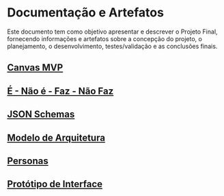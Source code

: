 <h1>Documentação e Artefatos</h1>

Este documento tem como objetivo apresentar e descrever o Projeto Final, fornecendo informações e artefatos sobre a concepção do projeto, o planejamento, o desenvolvimento, testes/validação e as conclusões finais.

[<h2>Canvas MVP</h2>](Canvas/canvasMvp.md)

[<h2>É - Não é - Faz - Não Faz</h2>](https://github.com/danielandrade47/projetoFinal_Daniel/blob/main/e-naoe-faz-naofaz.md)

[<h2>JSON Schemas</h2>](https://github.com/danielandrade47/projetoFinal_Daniel/blob/main/json-schemas.md)

[<h2>Modelo de Arquitetura</h2>](https://github.com/danielandrade47/projetoFinal_Daniel/blob/main/modelo-de-arquitetura.md)

[<h2>Personas</h2>](https://github.com/danielandrade47/projetoFinal_Daniel/blob/main/personas.md)

[<h2>Protótipo de Interface</h2>](https://github.com/danielandrade47/projetoFinal_Daniel/blob/main/prototipo-interface.md)
